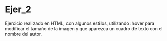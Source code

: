 # Ejer_2
Ejercicio realizado en HTML, con algunos estilos, utilizando :hover para modificar el tamaño de la imagen y que aparezca un cuadro de texto con el nombre del autor.
